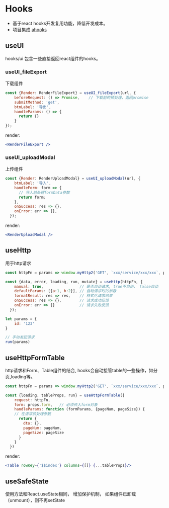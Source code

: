# Hooks
- 基于react hooks开发复用功能，降低开发成本。
- 项目集成 [ahooks](https://ahooks.js.org/zh-CN)

## useUI
hooks/ui 包含一些直接返回react组件的hooks。

### useUI_fileExport
下载组件
```jsx
const {Render: RenderFileExport} = useUI_fileExport(url, {
    beforeRequest: () => Promise,    // 下载前的预处理，返回promise
    submitMethod: 'get',
    btnLabel: '导出',
    handleParams: () => {
      return {}
    }
});
```
render:
```jsx
<RenderFileExport />
```

### useUI_uploadModal
上传组件
```jsx
const {Render: RenderUploadModal} = useUI_uploadModal(url, {
    btnLabel: '导入',
    handleForm: form => {
      // 导入前处理formData参数
      return form;
    },
    onSuccess: res => {},
    onError: err => {},
  });
```
render:
```jsx
<RenderUploadModal />
```

## useHttp
用于http请求
```jsx
const httpFn = params => window.myHttp2('GET', `xxx/service/xxx/xxx`, params, { cache: false });

const {data, error, loading, run, mutate} = useHttp(httpFn, {
    manual: true,                // 是否自动请求, true不自动， false自动
    defaultParams: [{a:1, b:2}], // 自动请求时的参数
    formatResult: res => res,    // 格式化请求结果
    onSuccess: res => {},        // 请求成功反馈
    onError: err => {}           // 请求失败反馈
  });

let params = {
    id: '123'
}

// 手动发起请求
run(params)
```

## useHttpFormTable
http请求和Form、Table组件的结合, hooks会自动接管table的一些操作，如分页,loading等。
```jsx
const httpFn = params => window.myHttp2('GET', `xxx/service/xxx/xxx`, params, { cache: false });

const {loading, tableProps, run} = useHttpFormTable({
    request: httpFn,
    form: props.form,   // 必须传入form对象
    handleParams: function (formParams, {pageNum, pageSize}) {
    // 在请求前处理参数
      return {
        dto: {},
        pageNum: pageNum,
        pageSize: pageSize
      }
    }
  })
```

render:
```jsx
<Table rowKey={'$$index'} columns={[]} {...tableProps}/>
```

## useSafeState
使用方法和React.useState相同， 增加保护机制， 如果组件已卸载（unmount），则不再setState